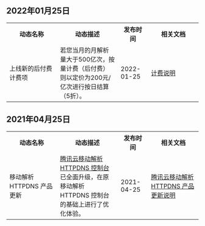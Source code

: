 
## 2022年01月25日
<table>
<tr>
<th width="25%">动态名称</th>
<th width="30%">动态描述</th>
<th width="15%">发布时间</th>
<th width="25%">相关文档</th>
</tr>
<tr>
<td>上线新的后付费计费项</td>
<td>若您当月的月解析量大于500亿次，按量计费（后付费）则以定价为200元/亿次进行按日结算（5折）。</td>
<td>2022-01-25</td>
<td><a href="https://cloud.tencent.com/document/product/379/9216">计费说明</a></td>
</tr>
</table>

## 2021年04月25日
<table>
<tr>
<th width="25%">动态名称</th>
<th width="30%">动态描述</th>
<th width="15%">发布时间</th>
<th width="25%">相关文档</th>
</tr>
<tr>
<td>移动解析 HTTPDNS 产品更新</td>
<td><a href="https://console.cloud.tencent.com/httpdns">腾讯云移动解析 HTTPDNS 控制台</a> 已全面升级，在原移动解析 HTTPDNS 控制台的基础上进行了优化体验。</td>
<td>2021-04-25</td>
<td><a href="https://cloud.tencent.com/document/product/379/54575">腾讯云移动解析 HTTPDNS 产品更新说明</a></td>
</tr>
</table>
